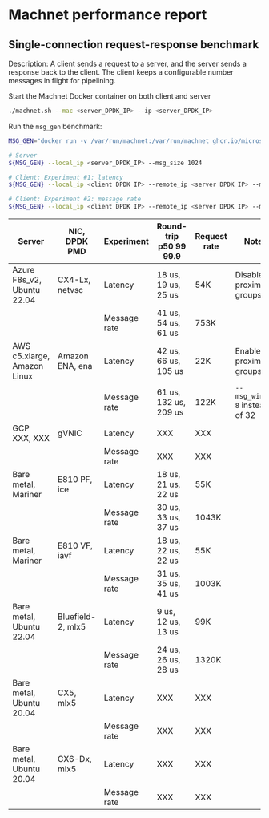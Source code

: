 # Machnet performance report

## Single-connection request-response benchmark

Description: A client sends a request to a server, and the server sends a
response back to the client. The client keeps a configurable number messages in
flight for pipelining.

Start the Machnet Docker container on both client and server

```bash
./machnet.sh --mac <server_DPDK_IP> --ip <server_DPDK_IP>
```

Run the `msg_gen` benchmark:
```bash
MSG_GEN="docker run -v /var/run/machnet:/var/run/machnet ghcr.io/microsoft/machnet/machnet:latest release_build/src/apps/msg_gen/msg_gen"

# Server
${MSG_GEN} --local_ip <server_DPDK_IP> --msg_size 1024

# Client: Experiment #1: latency
${MSG_GEN} --local_ip <client DPDK IP> --remote_ip <server DPDK IP> --msg_window 1 --tx_msg_size 1024

# Client: Experiment #2: message rate
${MSG_GEN} --local_ip <client DPDK IP> --remote_ip <server DPDK IP> --msg_window 32 --tx_msg_size 1024
```

| Server | NIC, DPDK PMD | Experiment | Round-trip p50 99 99.9 | Request rate | Notes |
| --- | --- | --- | --- | --- | --- |
| Azure F8s_v2, Ubuntu 22.04 |  CX4-Lx, netvsc | Latency | 18 us, 19 us, 25 us | 54K |  Disabled proximity groups
| |  | Message rate | 41 us, 54 us, 61 us | 753K | 
| AWS c5.xlarge, Amazon Linux | Amazon ENA, ena | Latency | 42 us, 66 us, 105 us | 22K | Enabled proximity groups
| |  | Message rate | 61 us, 132 us, 209 us | 122K | `--msg_window 8` instead of 32
| GCP XXX, XXX | gVNIC | Latency | XXX | XXX | 
| |  | Message rate | XXX | XXX | 
| Bare metal, Mariner | E810 PF, ice | Latency | 18 us, 21 us, 22 us | 55K | 
| |  | Message rate | 30 us, 33 us, 37 us | 1043K | 
| Bare metal, Mariner | E810 VF, iavf | Latency | 18 us, 22 us, 22 us | 55K | 
| |  | Message rate | 31 us, 35 us, 41 us | 1003K | 
| Bare metal, Ubuntu 22.04 | Bluefield-2, mlx5 | Latency | 9 us, 12 us, 13 us | 99K | 
| |  | Message rate | 24 us, 26 us, 28 us | 1320K | 
| Bare metal, Ubuntu 20.04 | CX5, mlx5 | Latency | XXX | XXX | 
| |  | Message rate | XXX | XXX | 
| Bare metal, Ubuntu 20.04 | CX6-Dx, mlx5 | Latency | XXX | XXX | 
| |  | Message rate | XXX | XXX | 

